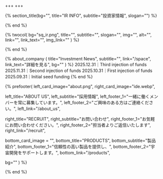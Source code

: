 +++
+++

{% section_title(bg="", title="IR INFO", subtitle="投資家情報", slogan="") %}
<!--display element -->
{% end %}

{% twocol(
  bg="sq_ir.png",
  title="",
  subtitle="",
  slogan="",
  img="",
  alt="",
  link="",
  link_text="",
  img_link=""
) %}
<!-- no text -->
{% end %}

{% about_company (
  title="Investment News",
  subtitle="",
  link="/space",
  link_text="詳細を見る",
  bg=""
) %}
2025.12.31｜Third injection of funds
2025.11.31｜Second injection of funds
2025.10.31｜First injection of funds 
2025.09.31｜Initial seed funding
{% end %}

{% prefooter(
  left_card_image="about.png", 
  right_card_image="ide.webp",

  left_title="ABOUT US",
  left_subtitle="採用情報",
  left_footer_1="一緒に働くメンバーを常に募集しています。",
  left_footer_2="ご興味のある方はご連絡ください。",
  left_link="/about_us",

  right_title="RECRUIT",
  right_subtitle="お問い合わせ",
  right_footer_1="お気軽にお問い合わせください。",
  right_footer_2="担当者よりご返信いたします",
  right_link="/recruit",

  bottom_card_image = "<!--display element -->",
  bottom_title="PRODUCTS",
  bottom_subtitle="製品紹介",
  bottom_footer_1="信頼性の高い製品を提供し、",
  bottom_footer_2="宇宙開発をサポートします。",
  bottom_link="/products",

  bg=""
) %}
<!--display element -->
{% end %}